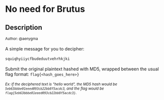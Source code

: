 # No need for Brutus

## Description

<small>Author: @aenygma</small><br><br>A simple message for you to decipher: <br><br> <code>squiqhyiiycfbudeduutvehrhkjki</code> <br><br> Submit the original plaintext hashed with MD5, wrapped between the usual flag format: <code>flag{<hash_goes_here>}</code> <br><br> <small><i>Ex: If the deciphered text is "hello world", the MD5 hash would be <code>5eb63bbbe01eeed093cb22bb8f5acdc3</code>, and the flag would be <code>flag{5eb63bbbe01eeed093cb22bb8f5acdc3}</code>.</i></small>


